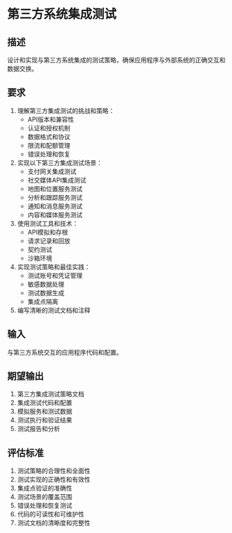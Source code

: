 # 第三方系统集成测试

## 描述
设计和实现与第三方系统集成的测试策略，确保应用程序与外部系统的正确交互和数据交换。

## 要求
1. 理解第三方集成测试的挑战和策略：
   - API版本和兼容性
   - 认证和授权机制
   - 数据格式和协议
   - 限流和配额管理
   - 错误处理和恢复
2. 实现以下第三方集成测试场景：
   - 支付网关集成测试
   - 社交媒体API集成测试
   - 地图和位置服务测试
   - 分析和跟踪服务测试
   - 通知和消息服务测试
   - 内容和媒体服务测试
3. 使用测试工具和技术：
   - API模拟和存根
   - 请求记录和回放
   - 契约测试
   - 沙箱环境
4. 实现测试策略和最佳实践：
   - 测试账号和凭证管理
   - 敏感数据处理
   - 测试数据生成
   - 集成点隔离
5. 编写清晰的测试文档和注释

## 输入
与第三方系统交互的应用程序代码和配置。

## 期望输出
1. 第三方集成测试策略文档
2. 集成测试代码和配置
3. 模拟服务和测试数据
4. 测试执行和验证结果
5. 测试报告和分析

## 评估标准
1. 测试策略的合理性和全面性
2. 测试实现的正确性和有效性
3. 集成点验证的准确性
4. 测试场景的覆盖范围
5. 错误处理和恢复测试
6. 代码的可读性和可维护性
7. 测试文档的清晰度和完整性